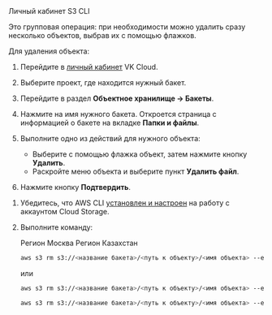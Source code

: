 <tabs>
<tablist>
<tab>Личный кабинет</tab>
<tab>S3 CLI</tab>
</tablist>
<tabpanel>

Это групповая операция: при необходимости можно удалить сразу несколько объектов, выбрав их с помощью флажков.

Для удаления объекта:

1. Перейдите в [личный кабинет](https://mcs.mail.ru/app/) VK Cloud.
1. Выберите проект, где находится нужный бакет.
1. Перейдите в раздел **Объектное хранилище → Бакеты**.
1. Нажмите на имя нужного бакета. Откроется страница с информацией о бакете на вкладке **Папки и файлы**.
1. Выполните одно из действий для нужного объекта:

   - Выберите с помощью флажка объект, затем нажмите кнопку **Удалить**.
   - Раскройте меню объекта и выберите пункт **Удалить файл**.

1. Нажмите кнопку **Подтвердить**.

</tabpanel>
<tabpanel>

1. Убедитесь, что AWS CLI [установлен и настроен](../../../storage-connecting/s3-cli/) на работу с аккаунтом Cloud Storage.
1. Выполните команду:

   <tabs>
   <tablist>
   <tab>Регион Москва</tab>
   <tab>Регион Казахстан</tab>
   </tablist>
   <tabpanel>

   ```bash
   aws s3 rm s3://<название бакета>/<путь к объекту>/<имя объекта> --endpoint-url https://hb.vkcs.cloud
   ```

   или

   ```bash
   aws s3 rm s3://<название бакета>/<путь к объекту>/<имя объекта> --endpoint-url https://hb.ru-msk.vkcs.cloud
   ```

   </tabpanel>
   <tabpanel>

   ```bash
   aws s3 rm s3://<название бакета>/<путь к объекту>/<имя объекта> --endpoint-url https://hb.kz-ast.vkcs.cloud
   ```

   </tabpanel>
   </tabs>

</tabpanel>
</tabs>
